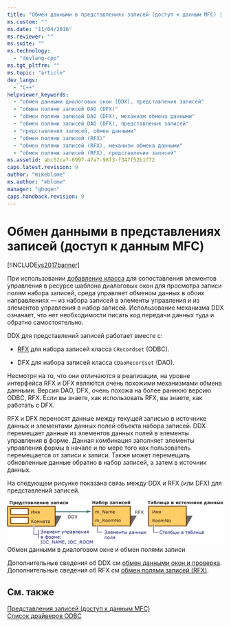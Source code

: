 ```yaml
---
title: "Обмен данными в представлениях записей (доступ к данным MFC) | Microsoft Docs"
ms.custom: ""
ms.date: "11/04/2016"
ms.reviewer: ""
ms.suite: ""
ms.technology: 
  - "devlang-cpp"
ms.tgt_pltfrm: ""
ms.topic: "article"
dev_langs: 
  - "C++"
helpviewer_keywords: 
  - "обмен данными диалоговых окон (DDX), представления записей"
  - "обмен полями записей DAO (DFX)"
  - "обмен полями записей DAO (DFX), механизм обмена данными"
  - "обмен полями записей DAO (DFX), представления записей"
  - "представления записей, обмен данными"
  - "обмен полями записей (RFX)"
  - "обмен полями записей (RFX), механизм обмена данными"
  - "обмен полями записей (RFX), представления записей"
ms.assetid: abc52ca7-6997-47a7-98f3-f347f52b1f72
caps.latest.revision: 9
author: "mikeblome"
ms.author: "mblome"
manager: "ghogen"
caps.handback.revision: 9
---
```

# Обмен данными в представлениях записей (доступ к данным MFC)
[!INCLUDE[vs2017banner](../assembler/inline/includes/vs2017banner.md)]

При использовании [добавление класса](../mfc/reference/adding-an-mfc-odbc-consumer.md) для сопоставления элементов управления в ресурсе шаблона диалоговых окон для просмотра записи полям набора записей, среда управляет обменом данных в обоих направлениях — из набора записей в элементы управления и из элементов управления в набор записей.  Использование механизма DDX означает, что нет необходимости писать код передачи данных туда и обратно самостоятельно.  
  
 DDX для представлений записей работает вместе с:  
  
-   [RFX](../data/odbc/record-field-exchange-rfx.md) для набора записей класса `CRecordset` \(ODBC\).  
  
-   DFX для набора записей класса `CDaoRecordset` \(DAO\).  
  
 Несмотря на то, что они отличаются в реализации, на уровне интерфейса RFX и DFX являются очень похожими механизмами обмена данными.  Версия DAO, DFX, очень похожа на более раннюю версию ODBC, RFX.  Если вы знаете, как использовать RFX, вы знаете, как работать с DFX.  
  
 RFX и DFX переносят данные между текущей записью в источнике данных и элементами данных полей объекта набора записей.  DDX перемещает данные из элементов данных полей в элементы управления в форме.  Данная комбинация заполняет элементы управления формы в начале и по мере того как пользователь перемещается от записи к записи.  Также может перемещать обновленные данные обратно в набор записей, а затем в источник данных.  
  
 На следующем рисунке показана связь между DDX и RFX \(или DFX\) для представлений записей.  
  
 ![Обмен данными в диалоговых окнах и обмен полями записей](../data/media/vc37xt1.gif "vc37XT1")  
Обмен данными в диалоговом окне и обмен полями записи  
  
 Дополнительные сведения об DDX см [обмен данными окон и проверка](../mfc/dialog-data-exchange-and-validation.md).  Дополнительные сведения об RFX см [обмен полями записей \(RFX\)](../data/odbc/record-field-exchange-rfx.md).  
  
## См. также  
 [Представления записей \(доступ к данным MFC\)](../data/record-views-mfc-data-access.md)   
 [Список драйверов ODBC](../data/odbc/odbc-driver-list.md)
